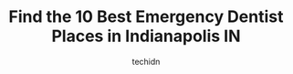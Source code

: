 ---
layout: ampstory
image: https://i0.wp.com/www.depkes.org/wp-content/uploads/2023/06/emergency-dentist-0-in-indianapolis-in-1685776742.png?resize=640,853
author: techidn
featured: false
description: Discover the impressive array of Emergency Dentist options in Indianapolis IN, where you can find 10 of the largest Emergency Dentist establishments in the area. From renowned classics to hi
title: Find the 10 Best Emergency Dentist Places in Indianapolis IN
cover:
   title: Find the 10 Best Emergency Dentist Places in Indianapolis IN
   subtitle: Rickpate
   background: https://www.depkes.org/wp-content/uploads/2023/06/emergency-dentist-0-in-indianapolis-in-1685776742.png

pages: 
 - layout: thirds
   top: <h1>#1 Urgent Dental Center & Family Dentistry</h1>
   bottom: "<p>I have been taking the teens I foster to Urgent Dental Center and have had great experiences. We often go to the Southwest location. The kids in my care havent had muc</p>"
   background: https://www.depkes.org/wp-content/uploads/2023/06/emergency-dentist-1-in-indianapolis-in-1685776744.jpeg
   backgroundblur: true
 - layout: thirds
   top: <h1>#2 24/7 Dental - Emergency Dental Care</h1>
   bottom: "<p>Office staff was friendly. The assistant Marissa (?) was extremely nice, caring and understanding. She definitely helped easy my anxiety about having teeth pulled. Dr. Ga</p>"
   background: https://www.depkes.org/wp-content/uploads/2023/06/emergency-dentist-2-in-indianapolis-in-1685776744.jpeg
   cta:
      link: https://www.depkes.org/blog/find-the-10-best-emergency-dentist-places-in-indianapolis-in/
      text: Find the 10 Best Emergency Dentist Places in Indianapolis IN
 - layout: thirds
   top: <h1>#3 Same Day Dental</h1>
   bottom: "<p>8060 Shadeland Ave b, Indianapolis, IN 46250, United States</p>"
   background: https://www.depkes.org/wp-content/uploads/2023/06/emergency-dentist-3-in-indianapolis-in-1685776745.jpeg
   cta:
      link: https://www.depkes.org/blog/find-the-10-best-emergency-dentist-places-in-indianapolis-in/
      text: Find the 10 Best Emergency Dentist Places in Indianapolis IN
 - layout: thirds
   top: <h1>#4 DentureLok Fletcher Place</h1>
   bottom: "<p>435 Virginia Ave Unit 1800, Indianapolis, IN 46203, United States</p>"
   background: https://images.unsplash.com/photo-1614648718611-0635f29016cb?ixlib=rb-4.0.3&ixid=MnwxMjA3fDB8MHxwaG90by1wYWdlfHx8fGVufDB8fHx8&auto=format&fit=crop&w=640&h=853&q=80
   cta:
      link: https://www.depkes.org/blog/find-the-10-best-emergency-dentist-places-in-indianapolis-in/
      text: Find the 10 Best Emergency Dentist Places in Indianapolis IN
 - layout: thirds
   top: <h1>#5 Urgent Dental Center & Family Dentistry</h1>
   bottom: "<p>10409 E Washington St, Indianapolis, IN 46229, United States</p>"
   background: https://images.unsplash.com/photo-1552083974-186346191183?ixlib=rb-4.0.3&ixid=MnwxMjA3fDB8MHxwaG90by1wYWdlfHx8fGVufDB8fHx8&auto=format&fit=crop&w=640&h=853&q=80
   cta:
      link: https://www.depkes.org/blog/find-the-10-best-emergency-dentist-places-in-indianapolis-in/
      text: Find the 10 Best Emergency Dentist Places in Indianapolis IN
 - layout: thirds
   top: <h1>#6 Urgent Dental Center & Family Dentistry</h1>
   bottom: "<p>7911 Michigan Rd STE E, Indianapolis, IN 46268, United States</p>"
   background: https://images.unsplash.com/photo-1522441815192-d9f04eb0615c?ixlib=rb-4.0.3&ixid=MnwxMjA3fDB8MHxwaG90by1wYWdlfHx8fGVufDB8fHx8&auto=format&fit=crop&w=640&h=853&q=80
   cta:
      link: https://www.depkes.org/blog/find-the-10-best-emergency-dentist-places-in-indianapolis-in/
      text: Find the 10 Best Emergency Dentist Places in Indianapolis IN
 - layout: thirds
   top: <h1>#7 Familia Dental</h1>
   bottom: "<p>4615 Lafayette Rd Unit B, Indianapolis, IN 46254, United States</p>"
   background: https://images.unsplash.com/photo-1462556791646-c201b8241a94?ixlib=rb-4.0.3&ixid=MnwxMjA3fDB8MHxwaG90by1wYWdlfHx8fGVufDB8fHx8&auto=format&fit=crop&w=640&h=853&q=80
   cta:
      link: https://www.depkes.org/blog/find-the-10-best-emergency-dentist-places-in-indianapolis-in/
      text: Find the 10 Best Emergency Dentist Places in Indianapolis IN
 - layout: thirds
   middle: Continue reading...
   background: https://images.unsplash.com/photo-1515405295579-ba7b45403062?ixlib=rb-4.0.3&ixid=MnwxMjA3fDB8MHxwaG90by1wYWdlfHx8fGVufDB8fHx8&auto=format&fit=crop&w=640&h=853&q=80
   cta:
      link: https://www.depkes.org/blog/find-the-10-best-emergency-dentist-places-in-indianapolis-in/
      text: Find the 10 Best Emergency Dentist Places in Indianapolis IN
      
---